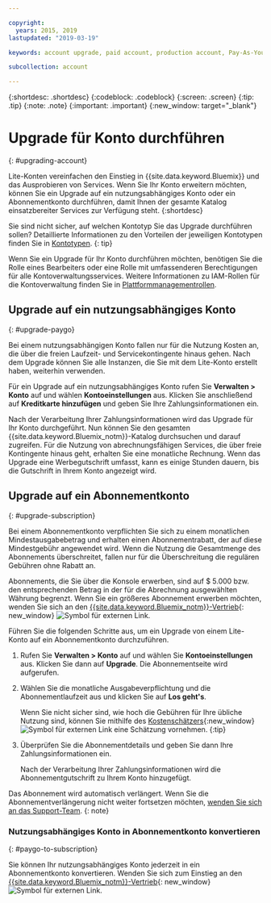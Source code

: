 ```yaml
---

copyright:
  years: 2015, 2019
lastupdated: "2019-03-19"

keywords: account upgrade, paid account, production account, Pay-As-You-Go, Subscription

subcollection: account

---
```


{:shortdesc: .shortdesc}
{:codeblock: .codeblock}
{:screen: .screen}
{:tip: .tip}
{:note: .note}
{:important: .important}
{:new_window: target="_blank"}

# Upgrade für Konto durchführen
{: #upgrading-account}

Lite-Konten vereinfachen den Einstieg in {{site.data.keyword.Bluemix}} und das Ausprobieren von Services. Wenn Sie Ihr Konto erweitern möchten, können Sie ein Upgrade auf ein nutzungsabhängiges Konto oder ein Abonnementkonto durchführen, damit Ihnen der gesamte Katalog einsatzbereiter Services zur Verfügung steht.
{:shortdesc}

Sie sind nicht sicher, auf welchen Kontotyp Sie das Upgrade durchführen sollen? Detaillierte Informationen zu den Vorteilen der jeweiligen Kontotypen finden Sie in [Kontotypen](/docs/account?topic=account-accounts).
{: tip}

Wenn Sie ein Upgrade für Ihr Konto durchführen möchten, benötigen Sie die Rolle eines Bearbeiters oder eine Rolle mit umfassenderen Berechtigungen für alle Kontoverwaltungsservices. Weitere Informationen zu IAM-Rollen für die Kontoverwaltung finden Sie in [Plattformmanagementrollen](/docs/iam?topic=iam-userroles#platformroles).

## Upgrade auf ein nutzungsabhängiges Konto
{: #upgrade-paygo}

Bei einem nutzungsabhängigen Konto fallen nur für die Nutzung Kosten an, die über die freien Laufzeit- und Servicekontingente hinaus gehen. Nach dem Upgrade können Sie alle Instanzen, die Sie mit dem Lite-Konto erstellt haben, weiterhin verwenden.

Für ein Upgrade auf ein nutzungsabhängiges Konto rufen Sie **Verwalten > Konto** auf und wählen **Kontoeinstellungen** aus. Klicken Sie anschließend auf **Kreditkarte hinzufügen** und geben Sie Ihre Zahlungsinformationen ein.

Nach der Verarbeitung Ihrer Zahlungsinformationen wird das Upgrade für Ihr Konto durchgeführt. Nun können Sie den gesamten {{site.data.keyword.Bluemix_notm}}-Katalog durchsuchen und darauf zugreifen. Für die Nutzung von abrechnungsfähigen Services, die über freie Kontingente hinaus geht, erhalten Sie eine monatliche Rechnung. Wenn das Upgrade eine Werbegutschrift umfasst, kann es einige Stunden dauern, bis die Gutschrift in Ihrem Konto angezeigt wird.

## Upgrade auf ein Abonnementkonto
{: #upgrade-subscription}

Bei einem Abonnementkonto verpflichten Sie sich zu einem monatlichen Mindestausgabebetrag und erhalten einen Abonnementrabatt, der auf diese Mindestgebühr angewendet wird. Wenn die Nutzung die Gesamtmenge des Abonnements überschreitet, fallen nur für die Überschreitung die regulären Gebühren ohne Rabatt an.

Abonnements, die Sie über die Konsole erwerben, sind auf $ 5.000 bzw. den entsprechenden Betrag in der für die Abrechnung ausgewählten Währung begrenzt. Wenn Sie ein größeres Abonnement erwerben möchten, wenden Sie sich an den [{{site.data.keyword.Bluemix_notm}}-Vertrieb](https://www.ibm.com/cloud-computing/bluemix/contact-us){: new_window} ![Symbol für externen Link](../icons/launch-glyph.svg).

Führen Sie die folgenden Schritte aus, um ein Upgrade von einem Lite-Konto auf ein Abonnementkonto durchzuführen.
1. Rufen Sie **Verwalten > Konto** auf und wählen Sie **Kontoeinstellungen** aus. Klicken Sie dann auf **Upgrade**. Die Abonnementseite wird aufgerufen.
1. Wählen Sie die monatliche Ausgabeverpflichtung und die Abonnementlaufzeit aus und klicken Sie auf **Los geht's**.

   Wenn Sie nicht sicher sind, wie hoch die Gebühren für Ihre übliche Nutzung sind, können Sie mithilfe des [Kostenschätzers](https://{DomainName}/estimator/review){:new_window} ![Symbol für externen Link](../icons/launch-glyph.svg "Symbol für externen Link") eine Schätzung vornehmen.
   {:tip}
1. Überprüfen Sie die Abonnementdetails und geben Sie dann Ihre Zahlungsinformationen ein.

   Nach der Verarbeitung Ihrer Zahlungsinformationen wird die Abonnementgutschrift zu Ihrem Konto hinzugefügt.

Das Abonnement wird automatisch verlängert. Wenn Sie die Abonnementverlängerung nicht weiter fortsetzen möchten, [wenden Sie sich an das Support-Team](https://{DomainName}/unifiedsupport/supportcenter).
{: note}

### Nutzungsabhängiges Konto in Abonnementkonto konvertieren
{: #paygo-to-subscription}

Sie können Ihr nutzungsabhängiges Konto jederzeit in ein Abonnementkonto konvertieren. Wenden Sie sich zum Einstieg an den [{{site.data.keyword.Bluemix_notm}}-Vertrieb](https://www.ibm.com/cloud-computing/bluemix/contact-us){: new_window} ![Symbol für externen Link](../icons/launch-glyph.svg).

